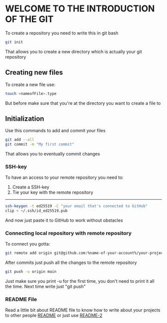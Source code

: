 # WELCOME TO THE INTRODUCTION OF THE GIT
To create a repository you need to write this in git bash
```bash
git init
```
That allows you to create a new directory which is actually your git repository

## Creating new files
To create a new file use:
```bash
touch <nameofFile>.type
```
But before make sure that you're at the directory you want to create a file to

## Initialization
Use this commands to add and commit your files
```bash
git add --all
git commit -m "My first commit"
```
That allows you to eventually commit changes

### SSH-key
To have an access to your remote repository you need to:
1. Create a SSH-key
2. Tie your key with the remote repository
---
```bash
ssh-keygen -t ed25519 -C "your email that's connected to GitHub"
clip < ~/.ssh/id_ed25519.pub
```
And now just paste it to GitHub to work without obstacles

### Connecting local repository with remote repository
To connect you gotta:
```bash
git remote add origin git@github.com:%name-of-your-account%/your-project.git
```
After commits just push all the changes to the remote repository
```bash
git push -u origin main
```
Just make sure you print -u for the first time, you don't need to print it all the time. Next time write just "git push"
### README File
Read a little bit about README file to know how to write about your projects to other people
[README](https://practicum.yandex.ru/trainer/git-basics/lesson/c6b9607c-e8bc-4446-89f9-c74522c3492f/ "Yandex Practicum documentation") or just use [README-2](https://gist.github.com/fomvasss/8dd8cd7f88c67a4e3727f9d39224a84c "GitHub documentation")